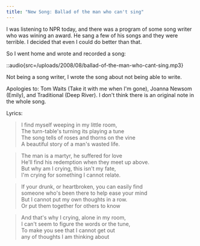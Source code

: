 ```yaml
---
title: "New Song: Ballad of the man who can't sing"
---
```


I was listening to NPR today, and there was a program of some song writer who was wining an award. He sang a few of his songs and they were terrible. I decided that even I could do better than that.

So I went home and wrote and recorded a song: 

::audio{src=/uploads/2008/08/ballad-of-the-man-who-cant-sing.mp3}

Not being a song writer, I wrote the song about not being able to write.

Apologies to: Tom Waits (Take it with me when I'm gone), Joanna Newsom (Emily), and Traditional (Deep River). I don't think there is an original note in the whole song.

Lyrics:

> I find myself weeping in my little room,  
> The turn-table's turning its playing a tune  
> The song tells of roses and thorns on the vine  
> A beautiful story of a man's wasted life.  

> The man is a martyr, he suffered for love  
> He'll find his redemption when they meet up above.  
> But why am I crying, this isn't my fate,  
> I'm crying for something I cannot relate.  

> If your drunk, or heartbroken, you can easily find  
> someone who's been there to help ease your mind  
> But I cannot put my own thoughts in a row.  
> Or put them together for others to know  

> And that's why I crying, alone in my room,  
> I can't seem to figure the words or the tune,  
> To make you see that I cannot get out  
> any of thoughts I am thinking about  
